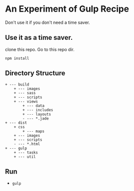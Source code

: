 # An Experiment of Gulp Recipe

Don't use it if you don't need a time saver.

## Use it as a time saver.

clone this repo. Go to this repo dir.

`npm install`


## Directory Structure

```
+ --- build
	+ --- images
	+ --- sass
	+ --- scripts
	+ --- views
		+ --- data
		+ --- includes
		+ --- layouts
		- --- *.jade
+ --- dist
	+ css
		+ --- maps
	+ --- images
	+ --- scripts
	- --- *.html
+ --- gulp
	+ --- tasks
	+ --- util
```


## Run

- `gulp`
